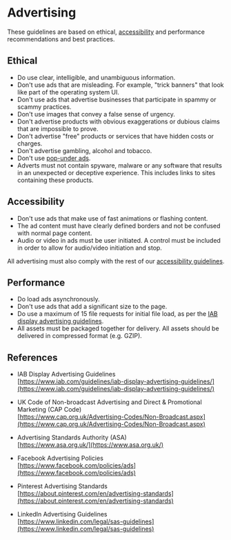 # Advertising

These guidelines are based on ethical, [accessibility](accessibility.md) and performance recommendations and best practices.


## Ethical

* Do use clear, intelligible, and unambiguous information.
* Don't use ads that are misleading. For example, "trick banners" that look like part of the operating system UI.
* Don't use ads that advertise businesses that participate in spammy or scammy practices.
* Don't use images that convey a false sense of urgency.
* Don't advertise products with obvious exaggerations or dubious claims that are impossible to prove.
* Don't advertise "free" products or services that have hidden costs or charges.
* Don't advertise gambling, alcohol and tobacco.
* Don't use [pop-under ads](https://en.wikipedia.org/wiki/Pop-up_ad#Pop-under_ads).
* Adverts must not contain spyware, malware or any software that results in an unexpected or deceptive experience. This includes links to sites containing these products.


## Accessibility

* Don't use ads that make use of fast animations or flashing content.
* The ad content must have clearly defined borders and not be confused with normal page content.
* Audio or video in ads must be user initiated. A control must be included in order to allow for audio/video initiation and stop.

All advertising must also comply with the rest of our [accessibility guidelines](accessibility-checklist.md).


## Performance

* Do load ads asynchronously.
* Don't use ads that add a significant size to the page.
* Do use a maximum of 15 file requests for initial file load, as per the [IAB display advertising guidelines](https://www.iab.com/guidelines/iab-display-advertising-guidelines/).
* All assets must be packaged together for delivery. All assets should be delivered in compressed format (e.g. GZIP).


## References

* IAB Display Advertising Guidelines  
[https://www.iab.com/guidelines/iab-display-advertising-guidelines/](https://www.iab.com/guidelines/iab-display-advertising-guidelines/)

* UK Code of Non-broadcast Advertising and Direct & Promotional Marketing (CAP Code)  
[https://www.cap.org.uk/Advertising-Codes/Non-Broadcast.aspx](https://www.cap.org.uk/Advertising-Codes/Non-Broadcast.aspx)

* Advertising Standards Authority (ASA)  
[https://www.asa.org.uk/](https://www.asa.org.uk/)

* Facebook Advertising Policies  
[https://www.facebook.com/policies/ads](https://www.facebook.com/policies/ads)

* Pinterest Advertising Standards  
[https://about.pinterest.com/en/advertising-standards](https://about.pinterest.com/en/advertising-standards)

* LinkedIn Advertising Guidelines  
[https://www.linkedin.com/legal/sas-guidelines](https://www.linkedin.com/legal/sas-guidelines)
